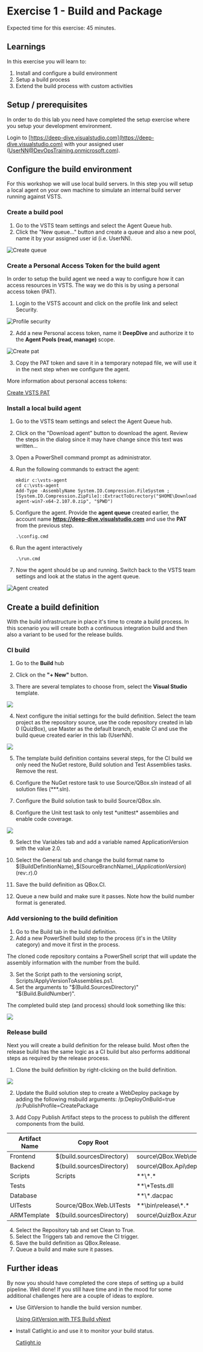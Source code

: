 # Exercise 1 - Build and Package

Expected time for this exercise: 45 minutes.

## Learnings
In this exercise you will learn to:

1. Install and configure a build environment
2. Setup a build process
3. Extend the build process with custom activities

## Setup / prerequisites
In order to do this lab you need have completed the setup exercise where you setup your 
development environment. 

Login to [https://deep-dive.visualstudio.com](https://deep-dive.visualstudio.com) with your 
assigned user (UserNN@DevOpsTraining.onmicrosoft.com).

## Configure the build environment
For this workshop we will use local build servers. In this step you will setup a local 
agent on your own machine to simulate an internal build server running against VSTS.

### Create a build pool
1. Go to the VSTS team settings and select the Agent Queue hub.
2. Click the "New queue..." button and create a queue and also a new pool, name it
by your assigned user id (i.e. UserNN).

![Create queue](images/lab1/create-queue.png)

### Create a Personal Access Token for the build agent
In order to setup the build agent we need a way to configure how it can access
resources in VSTS. The way we do this is by using a personal access token (PAT).

1. Login to the VSTS account and click on the profile link and select Security.

![Profile security](images/lab1/profile-security.png)

2. Add a new Personal access token, name it **DeepDive** and authorize it to the 
**Agent Pools (read, manage)** scope.

![Create pat](images/lab1/create-pat.png)

3. Copy the PAT token and save it in a temporary notepad file, we will use it in 
the next step when we configure the agent.

More information about personal access tokens:

[Create VSTS PAT](https://www.visualstudio.com/en-us/docs/setup-admin/team-services/use-personal-access-tokens-to-authenticate)

### Install a local build agent
1. Go to the VSTS team settings and select the Agent Queue hub.
2. Click on the "Download agent" button to download the agent. Review the steps in the dialog 
since it may have change since this text was written...
3. Open a PowerShell command prompt as administrator.
4. Run the following commands to extract the agent:

    ```
    mkdir c:\vsts-agent
    cd c:\vsts-agent
    Add-Type -AssemblyName System.IO.Compression.FileSystem ; [System.IO.Compression.ZipFile]::ExtractToDirectory("$HOME\Downloads\vsts-agent-win7-x64-2.107.0.zip", "$PWD")
    ```

5. Configure the agent. Provide the **agent queue** created earlier, the account name **https://deep-dive.visualstudio.com** and 
use the **PAT** from the previous step.

    ```
    .\config.cmd
    ```

6. Run the agent interactively

    ```
    .\run.cmd
    ```

7. Now the agent should be up and running. Switch back to the VSTS team settings and look at
the status in the agent queue.

![Agent created](images/lab1/agent-created.png)

## Create a build definition
With the build infrastructure in place it's time to create a build process. In this scenario
you will create both a continuous integration build and then also a variant to be used for the
release builds.

### CI build
1. Go to the **Build** hub 

2. Click on the **"+ New"** button.

3. There are several templates to choose from, select the **Visual Studio** template.

![](./images/lab1/create-build-definition.png)

4. Next configure the initial settings for the build definition. Select the team project as
the repository source, use the code repository created in lab 0 (QuizBox), use Master as the
default branch, enable CI and use the build queue created earier in this lab (UserNN).

![](./images/lab1/create-build-definition2.png)

5. The template build definition contains several steps, for the CI build we only need the
NuGet restore, Build solution and Test Assemblies tasks. Remove the rest.

6. Configure the NuGet restore task to use Source/QBox.sln instead of all solution files (**\*.sln).

7. Configure the Build solution task to build Source/QBox.sln.

8. Configure the Unit test task to only test \*unittest\* assemblies and enable code coverage.

![](./images/lab1/test-assemblies.png)

9. Select the Variables tab and add a variable named ApplicationVersion with the value 2.0.

10. Select the General tab and change the build format name to 
$(BuildDefinitionName)_$(SourceBranchName)_$(ApplicationVersion)$(rev:.r).0

11. Save the build definition as QBox.CI. 

12. Queue a new build and make sure it passes. Note how the build number format is generated.

### Add versioning to the build definition

1. Go to the Build tab in the build definition.
2. Add a new PowerShell build step to the process (it's in the Utility category)
and move it first in the process.

The cloned code repository contains a PowerShell script that will update the
assembly information with the number from the build. 

3. Set the Script path to the versioning script, Scripts/ApplyVersionToAssemblies.ps1.
4. Set the arguments to "$(Build.SourcesDirectory)" "$(Build.BuildNumber)".

The completed build step (and process) should look something like this:

![](./images/lab1/build-version-task.png)

### Release build
Next you will create a build definition for the release build. Most often the release build
has the same logic as a CI build but also performs additional steps as required by the release
process.

1. Clone the build definition by right-clicking on the build definition.

![](./images/lab1/clone-build.png)

2. Update the Build solution step to create a WebDeploy package by adding the following
msbuild arguments: /p:DeployOnBuild=true /p:PublishProfile=CreatePackage

3. Add Copy Publish Artifact steps to the process to publish the different components
from the build.

| Artifact Name | Copy Root | Contents | Artifact Type |
|---|---|---|---|
| Frontend | $(build.sourcesDirectory) | source\QBox.Web\deploy\\\*.* | server |
| Backend | $(build.sourcesDirectory) | source\QBox.Api\deploy\\\*.* | server |
| Scripts | Scripts | \*\*\\\*.\* | Server |
| Tests | | \*\*\\*Tests.dll | Server |
| Database | | \*\*\\*.dacpac | Server |
| UITests | Source/QBox.Web.UITests | \*\*\bin\release\\\*.* | Server |
| ARMTemplate | $(build.sourcesDirectory) | source\QuizBox.AzureResourceGroup\Templates\\\*.* | Server |

4. Select the Repository tab and set Clean to True.
5. Select the Triggers tab and remove the CI trigger.
6. Save the build definition as QBox.Release.
7. Queue a build and make sure it passes.

## Further ideas
By now you should have completed the core steps of setting up a build pipeline. Well done! 
If you still have time and in the mood for some additional challenges here are a couple of 
ideas to explore.

* Use GitVersion to handle the build version number.

    [Using GitVersion with TFS Build vNext](https://gitversion.readthedocs.io/en/latest/build-server-support/build-server/tfs-build-vnext/)

* Install Catlight.io and use it to monitor your build status.

    [Catlight.io](https://catlight.io/a/vsts-build-status-notifications)
